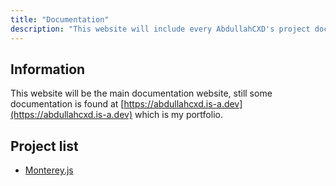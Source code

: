 ```yaml
---
title: "Documentation"
description: "This website will include every AbdullahCXD's project documentation."
---
```


## Information

This website will be the main documentation website, still some documentation is found at [https://abdullahcxd.is-a.dev](https://abdullahcxd.is-a.dev) which is my portfolio.

## Project list

* [Monterey.js](/monterey/quickstart)
